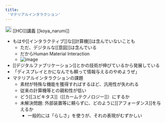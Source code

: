 ```yaml
---
title:
 'マテリアルインタラクション'
---
```


<img src='https://scrapbox.io/api/pages/blu3mo-public/情報科学の達人/icon' alt='情報科学の達人.icon' height="19.5"/> [[HCI]]講義 [[koya_narumi]]
- もはや[[インタラクティブ]]な[[計算機]]は含んでいないことも
    - ただ、デジタルな[[意図]]は含んでいる
    - だからHuman Material Interaction
    - ![image](https://gyazo.com/59b61e92e90f99066c6b2c7001812057/thumb/1000)
- [[デジタルファブリケーション]]とかの技術が伸びているから発展している
- 「ディスプレイとかになんでも頼って情報与えるのやめようぜ」
- マテリアルインタラクションの課題
    - 素材が特殊な機能を獲得すればするほど、汎用性が失われる
    - 従来の計算機等との親和性が低い
    - どう[[ユビキタス]]（[[カームテクノロジー]]）にするか
    - 未解決問題: 外部装置等に頼らずに、どのように[[アフォーダンス]]を与えるか
        - 一般的には「らしさ」を使うが、それの表現がむずかしい
